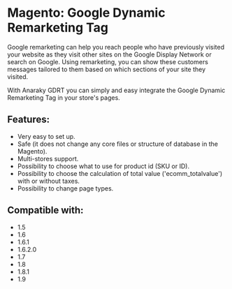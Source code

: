 # Magento: Google Dynamic Remarketing Tag

Google remarketing can help you reach people who have previously visited your website as they visit other sites on the Google Display Network or search on Google. Using remarketing, you can show these customers messages tailored to them based on which sections of your site they visited.

With Anaraky GDRT you can simply and easy integrate the Google Dynamic Remarketing Tag in your store's pages. 

## Features:
- Very easy to set up.
- Safe (it does not change any core files or structure of database in the Magento).
- Multi-stores support.
- Possibility to choose what to use for product id (SKU or ID).
- Possibility to choose the calculation of total value ('ecomm_totalvalue') with or without taxes.
- Possibility to change page types.

## Compatible with:
- 1.5
- 1.6
- 1.6.1
- 1.6.2.0
- 1.7
- 1.8
- 1.8.1
- 1.9